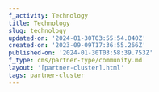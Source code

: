 ```yaml
---
f_activity: Technology
title: Technology
slug: technology
updated-on: '2024-01-30T03:55:54.040Z'
created-on: '2023-09-09T17:36:55.266Z'
published-on: '2024-01-30T03:58:39.753Z'
f_type: cms/partner-type/community.md
layout: '[partner-cluster].html'
tags: partner-cluster
---
```



